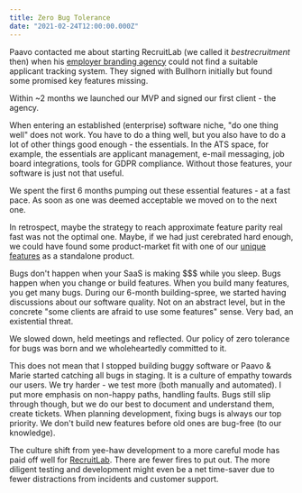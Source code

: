 ```yaml
---
title: Zero Bug Tolerance
date: "2021-02-24T12:00:00.000Z"
---
```


Paavo contacted me about starting RecruitLab (we called it _bestrecruitment_ then) when his [employer branding agency](http://brandem.ee/) could not find a suitable applicant tracking system. They signed with Bullhorn initially but found some promised key features missing.

Within ~2 months we launched our MVP and signed our first client - the agency.

When entering an established (enterprise) software niche, "do one thing well" does not work. You have to do a thing well, but you also have to do a lot of other things good enough - the essentials. In the ATS space, for example, the essentials are applicant management, e-mail messaging, job board integrations, tools for GDPR compliance. Without those features, your software is just not that useful.

We spent the first 6 months pumping out these essential features - at a fast pace. As soon as one was deemed acceptable we moved on to the next one.

In retrospect, maybe the strategy to reach approximate feature parity real fast was not the optimal one. Maybe, if we had just cerebrated hard enough, we could have found some product-market fit with one of our [unique features](https://get.recruitlab.co.uk/p/job-builder) as a standalone product.

Bugs don't happen when your SaaS is making $$$ while you sleep. Bugs happen when you change or build features. When you build many features, you get many bugs. During our 6-month building-spree, we started having discussions about our software quality. Not on an abstract level, but in the concrete "some clients are afraid to use some features" sense. Very bad, an existential threat.

We slowed down, held meetings and reflected. Our policy of zero tolerance for bugs was born and we wholeheartedly committed to it.

This does not mean that I stopped building buggy software or Paavo & Marie started catching all bugs in staging. It is a culture of empathy towards our users. We try harder - we test more (both manually and automated). I put more emphasis on non-happy paths, handling faults. Bugs still slip through though, but we do our best to document and understand them, create tickets. When planning development, fixing bugs is always our top priority. We don't build new features before old ones are bug-free (to our knowledge).

The culture shift from yee-haw development to a more careful mode has paid off well for [RecruitLab](https://recruitlab.co.uk/). There are fewer fires to put out. The more diligent testing and development might even be a net time-saver due to fewer distractions from incidents and customer support.